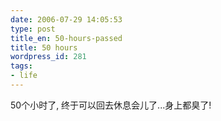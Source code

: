 ```yaml
---
date: 2006-07-29 14:05:53
type: post
title_en: 50-hours-passed
title: 50 hours
wordpress_id: 281
tags:
- life
---
```


50个小时了, 终于可以回去休息会儿了...身上都臭了!
